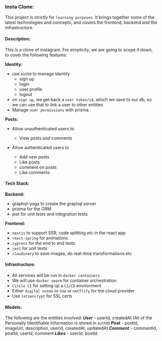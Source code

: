 ### Insta Clone:

This project is strictly for `learning purposes`. It brings together some of the latest technologies and concepts,
and covers the frontend, backend and the infrastructure.

#### Description:

This is a clone of instagram. For simplicity, we are going to scope it down, to cover the following features:

**Identity:**

- use `auth0` to manage identity
  - sign up
  - login
  - user profile
  - logout
- on `sign up`, we get back a `user token/id`, which we save to our db, so we can use that to link a user to other entities
- Manage `user permissions` with prisma

**Posts:**

- Allow unauthenticated users to

  - View posts and comments

- Allow authenticated users to

  - Add new posts
  - Like posts
  - comment on posts
  - Like comments

#### Tech Stack:

**Backend:**

- graphql-yoga to create the graphql server
- prisma for the ORM
- jest for unit tests and integration tests

**Frontend:**

- `nextjs` to support SSR, code splitting etc in the react app
- `react-spring` for animations
- `cypress` for the end to end tests
- `jest` for unit tests
- `cloudinary` to save images, do real-time transformations etc

#### Infrastructure:

- All services will be run in `docker containers`
- We will use `docker swarm` for container orchestration
- `Circle CI` for setting up a `CI/CD` environment
- Either `digital ocean` or `now` or `netflify` for the cloud provider
- Use `letsencrypt` for SSL certs

#### Models:

The following are the entities involved:
**_User_** - userId, createdAt (All of the Personally Identifiable Information is stored in `auth0`)
**_Post_** - postId, imageUrl, description, userId, createdAt, updatedAt
**_Comment_** - commentId, postId, userId, comment
**_Likes_** - userId, postId
